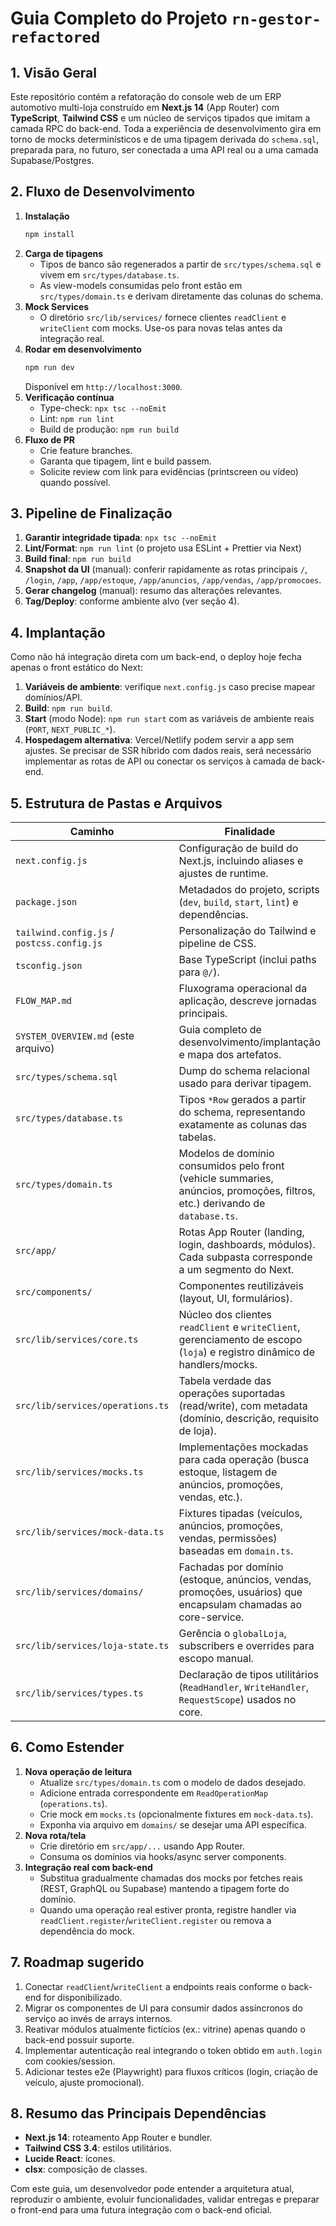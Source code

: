# Guia Completo do Projeto `rn-gestor-refactored`

## 1. Visão Geral
Este repositório contém a refatoração do console web de um ERP automotivo multi-loja construído em **Next.js 14** (App Router) com **TypeScript**, **Tailwind CSS** e um núcleo de serviços tipados que imitam a camada RPC do back-end. Toda a experiência de desenvolvimento gira em torno de mocks determinísticos e de uma tipagem derivada do `schema.sql`, preparada para, no futuro, ser conectada a uma API real ou a uma camada Supabase/Postgres.

## 2. Fluxo de Desenvolvimento
1. **Instalação**
   ```bash
   npm install
   ```
2. **Carga de tipagens**
   - Tipos de banco são regenerados a partir de `src/types/schema.sql` e vivem em `src/types/database.ts`.
   - As view-models consumidas pelo front estão em `src/types/domain.ts` e derivam diretamente das colunas do schema.
3. **Mock Services**
   - O diretório `src/lib/services/` fornece clientes `readClient` e `writeClient` com mocks. Use-os para novas telas antes da integração real.
4. **Rodar em desenvolvimento**
   ```bash
   npm run dev
   ```
   Disponível em `http://localhost:3000`.
5. **Verificação contínua**
   - Type-check: `npx tsc --noEmit`
   - Lint: `npm run lint`
   - Build de produção: `npm run build`
6. **Fluxo de PR**
   - Crie feature branches.
   - Garanta que tipagem, lint e build passem.
   - Solicite review com link para evidências (printscreen ou vídeo) quando possível.

## 3. Pipeline de Finalização
1. **Garantir integridade tipada**: `npx tsc --noEmit`
2. **Lint/Format**: `npm run lint` (o projeto usa ESLint + Prettier via Next)
3. **Build final**: `npm run build`
4. **Snapshot da UI** (manual): conferir rapidamente as rotas principais `/`, `/login`, `/app`, `/app/estoque`, `/app/anuncios`, `/app/vendas`, `/app/promocoes`.
5. **Gerar changelog** (manual): resumo das alterações relevantes.
6. **Tag/Deploy**: conforme ambiente alvo (ver seção 4).

## 4. Implantação
Como não há integração direta com um back-end, o deploy hoje fecha apenas o front estático do Next:

1. **Variáveis de ambiente**: verifique `next.config.js` caso precise mapear domínios/API.
2. **Build**: `npm run build`.
3. **Start** (modo Node): `npm run start` com as variáveis de ambiente reais (`PORT`, `NEXT_PUBLIC_*`).
4. **Hospedagem alternativa**: Vercel/Netlify podem servir a app sem ajustes. Se precisar de SSR híbrido com dados reais, será necessário implementar as rotas de API ou conectar os serviços à camada de back-end.

## 5. Estrutura de Pastas e Arquivos
| Caminho | Finalidade |
| --- | --- |
| `next.config.js` | Configuração de build do Next.js, incluindo aliases e ajustes de runtime. |
| `package.json` | Metadados do projeto, scripts (`dev`, `build`, `start`, `lint`) e dependências. |
| `tailwind.config.js` / `postcss.config.js` | Personalização do Tailwind e pipeline de CSS. |
| `tsconfig.json` | Base TypeScript (inclui paths para `@/`). |
| `FLOW_MAP.md` | Fluxograma operacional da aplicação, descreve jornadas principais. |
| `SYSTEM_OVERVIEW.md` (este arquivo) | Guia completo de desenvolvimento/implantação e mapa dos artefatos. |
| `src/types/schema.sql` | Dump do schema relacional usado para derivar tipagem. |
| `src/types/database.ts` | Tipos `*Row` gerados a partir do schema, representando exatamente as colunas das tabelas. |
| `src/types/domain.ts` | Modelos de domínio consumidos pelo front (vehicle summaries, anúncios, promoções, filtros, etc.) derivando de `database.ts`. |
| `src/app/` | Rotas App Router (landing, login, dashboards, módulos). Cada subpasta corresponde a um segmento do Next. |
| `src/components/` | Componentes reutilizáveis (layout, UI, formulários). |
| `src/lib/services/core.ts` | Núcleo dos clientes `readClient` e `writeClient`, gerenciamento de escopo (`loja`) e registro dinâmico de handlers/mocks. |
| `src/lib/services/operations.ts` | Tabela verdade das operações suportadas (read/write), com metadata (domínio, descrição, requisito de loja). |
| `src/lib/services/mocks.ts` | Implementações mockadas para cada operação (busca estoque, listagem de anúncios, promoções, vendas, etc.). |
| `src/lib/services/mock-data.ts` | Fixtures tipadas (veículos, anúncios, promoções, vendas, permissões) baseadas em `domain.ts`. |
| `src/lib/services/domains/` | Fachadas por domínio (estoque, anúncios, vendas, promoções, usuários) que encapsulam chamadas ao core-service. |
| `src/lib/services/loja-state.ts` | Gerência o `globalLoja`, subscribers e overrides para escopo manual. |
| `src/lib/services/types.ts` | Declaração de tipos utilitários (`ReadHandler`, `WriteHandler`, `RequestScope`) usados no core. |

## 6. Como Estender
1. **Nova operação de leitura**
   - Atualize `src/types/domain.ts` com o modelo de dados desejado.
   - Adicione entrada correspondente em `ReadOperationMap` (`operations.ts`).
   - Crie mock em `mocks.ts` (opcionalmente fixtures em `mock-data.ts`).
   - Exponha via arquivo em `domains/` se desejar uma API específica.
2. **Nova rota/tela**
   - Crie diretório em `src/app/...` usando App Router.
   - Consuma os domínios via hooks/async server components.
3. **Integração real com back-end**
   - Substitua gradualmente chamadas dos mocks por fetches reais (REST, GraphQL ou Supabase) mantendo a tipagem forte do domínio.
   - Quando uma operação real estiver pronta, registre handler via `readClient.register`/`writeClient.register` ou remova a dependência do mock.

## 7. Roadmap sugerido
1. Conectar `readClient`/`writeClient` a endpoints reais conforme o back-end for disponibilizado.
2. Migrar os componentes de UI para consumir dados assíncronos do serviço ao invés de arrays internos.
3. Reativar módulos atualmente fictícios (ex.: vitrine) apenas quando o back-end possuir suporte.
4. Implementar autenticação real integrando o token obtido em `auth.login` com cookies/session.
5. Adicionar testes e2e (Playwright) para fluxos críticos (login, criação de veículo, ajuste promocional).

## 8. Resumo das Principais Dependências
- **Next.js 14**: roteamento App Router e bundler.
- **Tailwind CSS 3.4**: estilos utilitários.
- **Lucide React**: ícones.
- **clsx**: composição de classes.

Com este guia, um desenvolvedor pode entender a arquitetura atual, reproduzir o ambiente, evoluir funcionalidades, validar entregas e preparar o front-end para uma futura integração com o back-end oficial.
